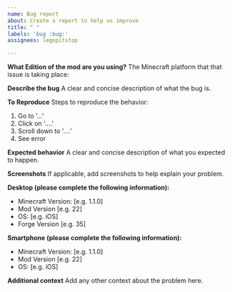 ```yaml
---
name: Bug report
about: Create a report to help us improve
title: " "
labels: 'bug :bug:'
assignees: legopitstop

---
```


**What Edition of the mod are you using?**
The Minecraft platform that that issue is taking place:


**Describe the bug**
A clear and concise description of what the bug is.

**To Reproduce**
Steps to reproduce the behavior:
1. Go to '...'
2. Click on '....'
3. Scroll down to '....'
4. See error

**Expected behavior**
A clear and concise description of what you expected to happen.

**Screenshots**
If applicable, add screenshots to help explain your problem.

**Desktop (please complete the following information):**
 - Minecraft Version: [e.g. 1.1.0]
 - Mod Version [e.g. 22]
 - OS: [e.g. iOS]
 - Forge Version [e.g. 35]

**Smartphone (please complete the following information):**
 - Minecraft Version: [e.g. 1.1.0]
 - Mod Version [e.g. 22]
 - OS: [e.g. iOS]

**Additional context**
Add any other context about the problem here.
